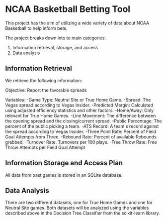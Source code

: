 # NCAA Basketball Betting Tool
This project has the aim of utilizing a wide variety of data about NCAA Basketball to help inform bets.

The project breaks down into to main categories:
1. Information retrieval, storage, and access
2. Data analysis

## Information Retrieval
We retrieve the following information:

Objective:
    Report the favorable spreads

Variables:
-Game Type: Neutral Site or True Home Game.
-Spread: The Vegas spread according to Vegas Insider.
-Predicted Margin: Calculated using adjusted efficiency statistics and other factors.
-Home/Away: Only relevant for True Home Games.
-Line Movement: The difference between the opening spread and the closing/current spread.
-Public Percentage: The percent of the public picking a team.
-ATS Record: A team's record against the spread according to Vegas Insider.
-Three Point Rate: Percent of Field Goal Attempts from Three.
-Rebound Rate: Percent of available Rebounds grabbed.
-Turnover Rate: Turnovers per 100 plays.
-Free Throw Rate: Free Throw Attempts per Field Goal Attempt


## Information Storage and Access Plan
All data from past games is stored in an SQLite database.

## Data Analysis
There are two different datasets, one for True Home Games and one for Neutral Site games. Both datasets will be analyzed using the variables described above in the Decision Tree Classifier from the scikit-learn library.
